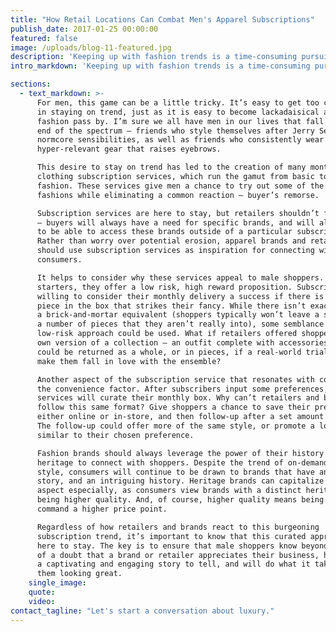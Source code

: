 ```yaml
---
title: "How Retail Locations Can Combat Men's Apparel Subscriptions"
publish_date: 2017-01-25 00:00:00
featured: false
image: /uploads/blog-11-featured.jpg
description: 'Keeping up with fashion trends is a time-consuming pursuit, and it’s easy for consumers to fall behind in the wardrobe department. The speed at which fashion turns over mimics the speed that society cycles through other industry trends. Just as Pok&eacute;mon Go, the Harlem Shake and hoverboards peaked before falling off a cliff, popular fashion follows this same rise and fall.​'
intro_markdown: 'Keeping up with fashion trends is a time-consuming pursuit, and it’s easy for consumers to fall behind in the wardrobe department. The speed at which fashion turns over mimics the speed that society cycles through other industry trends. Just as Pok&eacute;mon Go, the Harlem Shake and hoverboards peaked before falling off a cliff, popular fashion follows this same rise and fall.​'

sections:
  - text_markdown: >-
      For men, this game can be a little tricky. It’s easy to get too caught up
      in staying on trend, just as it is easy to become lackadaisical and let
      fashion pass by. I’m sure we all have men in our lives that fall on either
      end of the spectrum – friends who style themselves after Jerry Seinfeld’s
      normcore sensibilities, as well as friends who consistently wear
      hyper-relevant gear that raises eyebrows.

      This desire to stay on trend has led to the creation of many monthly
      clothing subscription services, which run the gamut from basic to high
      fashion. These services give men a chance to try out some of the latest
      fashions while eliminating a common reaction – buyer’s remorse.

      Subscription services are here to stay, but retailers shouldn’t fret
      – buyers will always have a need for specific brands, and will always want
      to be able to access these brands outside of a particular subscription.
      Rather than worry over potential erosion, apparel brands and retailers
      should use subscription services as inspiration for connecting with today’s
      consumers.

      It helps to consider why these services appeal to male shoppers. For
      starters, they offer a low risk, high reward proposition. Subscribers are
      willing to consider their monthly delivery a success if there is only one
      piece in the box that strikes their fancy. While there isn’t exactly
      a brick-and-mortar equivalent (shoppers typically won’t leave a store with
      a number of pieces that they aren’t really into), some semblance of the
      low-risk approach could be used. What if retailers offered shoppers their
      own version of a collection – an outfit complete with accessories that
      could be returned as a whole, or in pieces, if a real-world trial didn’t
      make them fall in love with the ensemble?

      Another aspect of the subscription service that resonates with consumers is
      the convenience factor. After subscribers input some preferences, the
      services will curate their monthly box. Why can’t retailers and brands
      follow this same format? Give shoppers a chance to save their preferences,
      either online or in-store, and then follow-up after a set amount of time.
      The follow-up could offer more of the same style, or promote a look that is
      similar to their chosen preference.

      Fashion brands should always leverage the power of their history and
      heritage to connect with shoppers. Despite the trend of on-demand, curated
      style, consumers will continue to be drawn to brands that have an authentic
      story, and an intriguing history. Heritage brands can capitalize on this
      aspect especially, as consumers view brands with a distinct heritage as
      being higher quality. And, of course, higher quality means being able to
      command a higher price point.

      Regardless of how retailers and brands react to this burgeoning
      subscription trend, it’s important to know that this curated approach is
      here to stay. The key is to ensure that male shoppers know beyond a shadow
      of a doubt that a brand or retailer appreciates their business, has
      a captivating and engaging story to tell, and will do what it takes to keep
      them looking great.​
    single_image:
    quote:
    video:
contact_tagline: "Let's start a conversation about luxury."
---
```



